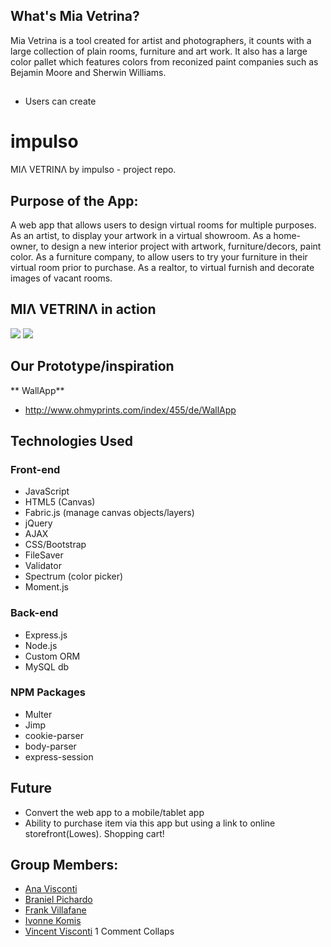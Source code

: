 ## What's Mia Vetrina?

Mia Vetrina is a tool created for artist and photographers, it counts with a large collection of plain rooms, furniture and art work. It also has a large color pallet which features colors from reconized paint companies such as Bejamin Moore and Sherwin Williams.

## 
- Users can create 

# impulso
MIΛ VETRINΛ by impulso - project repo. 
## Purpose of the App:
A web app that allows users to design virtual rooms for multiple purposes. As an artist, to display your artwork in a virtual showroom. As a home-owner, to design a new interior project with artwork, furniture/decors, paint color. As a furniture company, to allow users to try your furniture in their virtual room prior to purchase. As a realtor, to virtual furnish and decorate images of vacant rooms.
## MIΛ VETRINΛ in action
<a href="https://media.giphy.com/media/3og0IH1TltdDe2vdh6/giphy.gif" target="_blank"><img src="https://media.giphy.com/media/3og0IH1TltdDe2vdh6/giphy.gif" ></a>
<a href="https://media.giphy.com/media/3og0IJ9I1kL72YwiJi/source.gif" target="_blank"><img src="https://media.giphy.com/media/3og0IJ9I1kL72YwiJi/giphy.gif" ></a>       
## Our Prototype/inspiration
** WallApp**
- http://www.ohmyprints.com/index/455/de/WallApp
## Technologies Used
### Front-end
- JavaScript
- HTML5 (Canvas)
- Fabric.js (manage canvas objects/layers)
- jQuery
- AJAX
- CSS/Bootstrap
- FileSaver
- Validator
- Spectrum (color picker)
- Moment.js
### Back-end
- Express.js
- Node.js
- Custom ORM
- MySQL db
### NPM Packages
- Multer
- Jimp
- cookie-parser
- body-parser
- express-session
## Future
- Convert the web app to a mobile/tablet app 
- Ability to purchase item via this app but using a link to online storefront(Lowes). Shopping cart!
## Group Members: 
*   [Ana Visconti](https://github.com/AnnyV)
*   [Braniel Pichardo](https://github.com/branieljose)  
*   [Frank Villafane](https://github.com/urbanviewphoto)
*   [Ivonne Komis](https://github.com/IvonneK)
*   [Vincent Visconti](https://github.com/VinnyV88)
1 Comment Collaps

